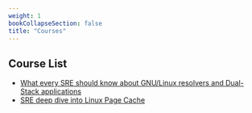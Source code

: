 ```yaml
---
weight: 1
bookCollapseSection: false
title: "Courses"
---
```


## Course List
- [What every SRE should know about GNU/Linux resolvers and Dual-Stack applications](https://biriukov.dev/docs/resolver-dual-stack-application/0-sre-should-know-about-gnu-linux-resolvers-and-dual-stack-applications/)
- [SRE deep dive into Linux Page Cache](https://biriukov.dev/docs/page-cache/0-linux-page-cache-for-sre/)
